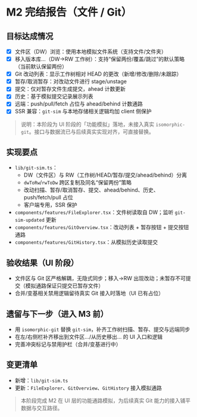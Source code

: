 # M2 完结报告（文件 / Git）

## 目标达成情况
- [x] 文件区（DW）浏览：使用本地模拟文件系统（支持文件/文件夹）
- [x] 移入版本库…（DW→RW 工作树）：支持“保留两份/覆盖/跳过”的默认策略（当前默认保留两份）
- [x] Git 改动列表：显示工作树相对 HEAD 的更改（新增/修改/删除/未跟踪）
- [x] 暂存/取消暂存：对改动文件进行 stage/unstage
- [x] 提交：仅对暂存文件生成提交，ahead 计数更新
- [x] 历史：基于模拟提交记录展示列表
- [x] 远端：push/pull/fetch 占位与 ahead/behind 计数通路
- [x] SSR 兼容：`git-sim` 与本地存储相关逻辑均加 client 侧保护

> 说明：本阶段为 UI 阶段的「功能模拟」落地，未接入真实 `isomorphic-git`。接口与数据流已与后续真实实现对齐，可直接替换。

## 实现要点
- `lib/git-sim.ts`：
  - DW（文件区）与 RW（工作树/HEAD/暂存/提交/ahead/behind）分离
  - `dwToRw`/`rwToDw` 跨区复制及同名“保留两份”策略
  - 改动扫描、暂存/取消暂存、提交、ahead/behind、历史、push/fetch/pull 占位
  - 客户端专用，SSR 保护
- `components/features/FileExplorer.tsx`：文件树读取自 DW；监听 `git-sim-updated` 更新
- `components/features/GitOverview.tsx`：改动列表 + 暂存按钮 + 提交按钮通路
- `components/features/GitHistory.tsx`：从模拟历史读取提交

## 验收结果（UI 阶段）
- 文件区与 Git 区严格解耦，无隐式同步；移入→RW 出现改动；未暂存不可提交（模拟通路保证只提交已暂存文件）
- 合并/变基相关禁用逻辑留待真实 Git 接入时落地（UI 已有占位）

## 遗留与下一步（进入 M3 前）
- 用 `isomorphic-git` 替换 `git-sim`，补齐工作树扫描、暂存、提交与远端同步
- 在左/右侧栏补齐移出到文件区…/从历史移出… 的 UI 入口和逻辑
- 完善冲突标记与禁用护栏（合并/变基进行中）

## 变更清单
- 新增：`lib/git-sim.ts`
- 更新：`FileExplorer`、`GitOverview`、`GitHistory` 接入模拟通路

> 本阶段完成 M2 在 UI 层的功能通路模拟，为后续真实 Git 能力的接入铺平数据与交互路径。
